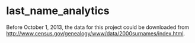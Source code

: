 last_name_analytics
===================

Before October 1, 2013, the data for this project could be downloaded from http://www.census.gov/genealogy/www/data/2000surnames/index.html.
